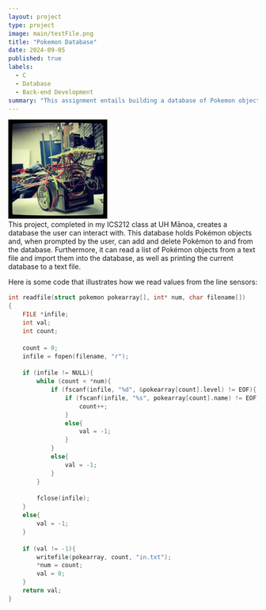 ```yaml
---
layout: project
type: project
image: main/testFile.png
title: "Pokemon Database"
date: 2024-09-05
published: true
labels:
  - C
  - Database
  - Back-end Development
summary: "This assignment entails building a database of Pokemon objects"
---
```


<div class="text-center p-4">
  <img width="200px" src="../img/micromouse/micromouse-robot.png" class="img-thumbnail" >
</div>
This project, completed in my ICS212 class at UH Mānoa, creates a database the user can interact with. This database holds Pokémon objects and, when prompted by the user, can add and delete Pokémon to and from the database. Furthermore, it can read a list of Pokémon objects from a text file and import them into the database, as well as printing the current database to a text file.

Here is some code that illustrates how we read values from the line sensors:

```cpp
int readfile(struct pokemon pokearray[], int* num, char filename[])
{
    FILE *infile;
    int val;
    int count;

    count = 0;
    infile = fopen(filename, "r");

    if (infile != NULL){
        while (count < *num){
            if (fscanf(infile, "%d", &pokearray[count].level) != EOF){
                if (fscanf(infile, "%s", pokearray[count].name) != EOF){
                    count++;
                }
                else{
                    val = -1;
                }
            }
            else{
                val = -1;
            }
        }

        fclose(infile);
    }
    else{
        val = -1;
    }

    if (val != -1){
        writefile(pokearray, count, "in.txt");
        *num = count;
        val = 0;
    }
    return val;
}

```

